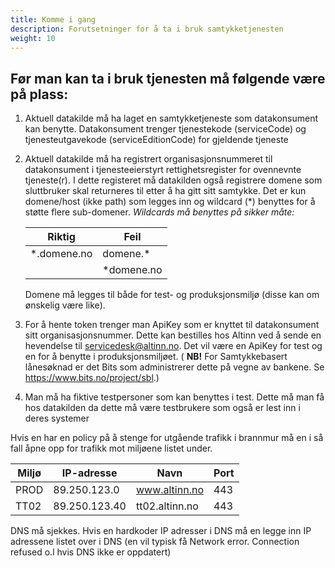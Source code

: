 ```yaml
---
title: Komme i gang
description: Forutsetninger for å ta i bruk samtykketjenesten
weight: 10
---
```



## Før man kan ta i bruk tjenesten må følgende være på plass:

1.  Aktuell datakilde må ha laget en samtykketjeneste som datakonsument
    kan benytte. Datakonsument trenger tjenestekode (serviceCode) og
    tjenesteutgavekode (serviceEditionCode) for gjeldende tjeneste
    
2.	Aktuell datakilde må ha registrert organisasjonsnummeret til datakonsument i tjenesteeierstyrt rettighetsregister for ovennevnte tjeneste(r). I dette registeret må datakilden også registrere domene som sluttbruker skal returneres til etter å ha gitt sitt samtykke. Det er kun domene/host (ikke path) som legges inn og wildcard (*) benyttes for å støtte flere sub-domener. 
    *Wildcards må benyttes på sikker måte:* 
   
    Riktig      | Feil           
    ----------- | ----------- 
    *.domene.no | domene.*    
                | *domene.no  

    Domene må legges til både for test- og produksjonsmiljø (disse kan om ønskelig være like).
    
3.  For å hente token trenger man ApiKey som er knyttet til
    datakonsument sitt organisasjonsnummer. Dette kan bestilles hos
    Altinn ved å sende en hevendelse til [servicedesk@altinn.no](mailto:servicedesk@altinn.no). Det vil være en ApiKey for test
    og en for å benytte i produksjonsmiljøet. ( **NB!** For Samtykkebasert lånesøknad er det Bits som administrerer dette på vegne av bankene. Se https://www.bits.no/project/sbl.)
    
4.  Man må ha fiktive testpersoner som kan benyttes i test. Dette må man
    få hos datakilden da dette må være testbrukere som også er lest
    inn i deres systemer
    
Hvis en har en policy på å stenge for utgående trafikk i brannmur  må en i så fall åpne opp for trafikk mot miljøene listet under.  

 Miljø | IP-adresse    | Navn           | Port 
------ | ------------- | -------------- | -----
 PROD  | 89.250.123.0  | www.altinn.no  | 443
 TT02  | 89.250.123.40 | tt02.altinn.no | 443 


DNS må sjekkes. Hvis en hardkoder IP adresser i DNS må en legge inn IP adressene listet over i DNS
(en vil typisk få Network error. Connection refused o.l hvis DNS ikke er oppdatert)